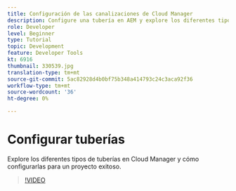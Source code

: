 ```yaml
---
title: Configuración de las canalizaciones de Cloud Manager
description: Configure una tubería en AEM y explore los diferentes tipos de tuberías.
role: Developer
level: Beginner
type: Tutorial
topic: Development
feature: Developer Tools
kt: 6916
thumbnail: 330539.jpg
translation-type: tm+mt
source-git-commit: 5ac82928d4b0bf75b348a414793c24c3aca92f36
workflow-type: tm+mt
source-wordcount: '36'
ht-degree: 0%

---
```



# Configurar tuberías

Explore los diferentes tipos de tuberías en Cloud Manager y cómo configurarlas para un proyecto exitoso.

>[!VIDEO](https://video.tv.adobe.com/v/330539/?quality=12&learn=on)